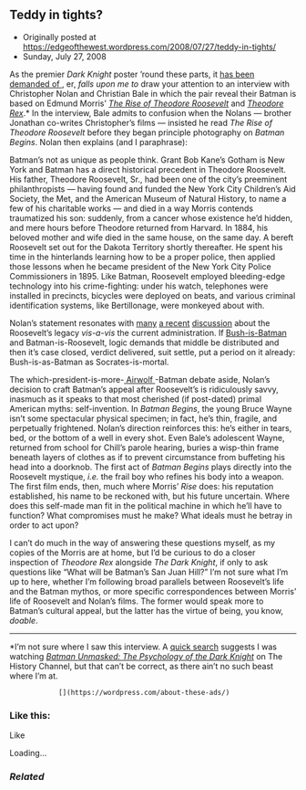 ## Teddy in tights?

 * Originally posted at https://edgeofthewest.wordpress.com/2008/07/27/teddy-in-tights/
 * Sunday, July 27, 2008

As the premier _Dark Knight_ poster ’round these parts, it [
has been demanded of
](https://edgeofthewest.wordpress.com/2008/07/25/obamawayne-2008-mccainwayne-2008/#comment-16023), er, _falls upon me to_ draw your attention to an interview with Christopher Nolan and Christian Bale in which the pair reveal their Batman is based on Edmund Morris’ [_The Rise of Theodore Roosevelt_](http://www.amazon.com/exec/obidos/ASIN/0375756787/diesekoschmar-20) and [_Theodore Rex_](http://www.amazon.com/exec/obidos/ASIN/0812966007/diesekoschmar-20).\*  In the interview, Bale admits to confusion when the Nolans — brother Jonathan co-writes Christopher’s films — insisted he read _The Rise of Theodore Roosevelt_ before they began principle photography on _Batman Begins_.  Nolan then explains (and I paraphrase):

Batman’s not as unique as people think.  Grant Bob Kane’s Gotham is New York and Batman has a direct historical precedent in Theodore Roosevelt.  His father, Theodore Roosevelt, Sr., had been one of the city’s preeminent philanthropists — having found and funded the New York City Children’s Aid Society, the Met, and the American Museum of Natural History, to name a few of his charitable works — and died in a way Morris contends traumatized his son: suddenly, from a cancer whose existence he’d hidden, and mere hours before Theodore returned from Harvard.  In 1884, his beloved mother and wife died in the same house, on the same day.  A bereft Roosevelt set out for the Dakota Territory shortly thereafter.  He spent his time in the hinterlands learning how to be a proper police, then applied those lessons when he became president of the New York City Police Commissioners in 1895.  Like Batman, Roosevelt employed bleeding-edge technology into his crime-fighting: under his watch, telephones were installed in precincts, bicycles were deployed on beats, and various criminal identification systems, like Bertillonage, were monkeyed about with.


Nolan’s statement resonates with [many](https://edgeofthewest.wordpress.com/2008/03/10/mccain-on-gop-there-is-no-health-in-them-and-they-cannot-be-trusted/) [a recent]() [discussion](https://edgeofthewest.wordpress.com/2008/07/25/oh-for-heavens-sake/) about the Roosevelt’s legacy _vis-a-vis_ the current administration.  If [Bush-is-Batman](https://edgeofthewest.wordpress.com/2008/07/25/obamawayne-2008-mccainwayne-2008/) and Batman-is-Roosevelt, logic demands that middle be distributed and then it’s case closed, verdict delivered, suit settle, put a period on it already: Bush-is-as-Batman as Socrates-is-mortal.  

The which-president-is-more-[
Airwolf
](http://daveslongbox.blogspot.com/2005/09/airwolf-adjective.html)-Batman debate aside, Nolan’s decision to craft Batman’s appeal after Roosevelt’s is ridiculously savvy, inasmuch as it speaks to that most cherished (if post-dated) primal American myths: self-invention.  In _Batman Begins_, the young Bruce Wayne isn’t some spectacular physical specimen; in fact, he’s thin, fragile, and perpetually frightened.  Nolan’s direction reinforces this: he’s either in tears, bed, or the bottom of a well in every shot.  Even Bale’s adolescent Wayne, returned from school for Chill’s parole hearing, buries a wisp-thin frame beneath layers of clothes as if to prevent circumstance from buffeting his head into a doorknob.  The first act of _Batman Begins_ plays directly into the Roosevelt mystique, _i.e._ the frail boy who refines his body into a weapon.  The first film ends, then, much where Morris’ _Rise_ does: his reputation established, his name to be reckoned with, but his future uncertain.  Where does this self-made man fit in the political machine in which he’ll have to function?  What compromises must he make?  What ideals must he betray in order to act upon?  

I can’t do much in the way of answering these questions myself, as my copies of the Morris are at home, but I’d be curious to do a closer inspection of _Theodore Rex_ alongside _The Dark Knight_, if only to ask questions like “What will be Batman’s San Juan Hill?”  I’m not sure what I’m up to here, whether I’m following broad parallels between Roosevelt’s life and the Batman mythos, or more specific correspondences between Morris’ life of Roosevelt and Nolan’s films.  The former would speak more to Batman’s cultural appeal, but the latter has the virtue of being, you know, _doable_.

* * *

\*I’m not sure where I saw this interview.  A [quick search](http://www.frankmurphy.com/labels/bats.html) suggests I was watching [_Batman Unmasked: The Psychology of the Dark Knight_](http://www.history.com/shows.do?action=detail&episodeId=322796) on The History Channel, but that can’t be correct, as there ain’t no such beast where I’m at.

		

			

				[](https://wordpress.com/about-these-ads/)
				

					
				

			

		

### Like this:

Like

 
Loading...

[]()

### _Related_

